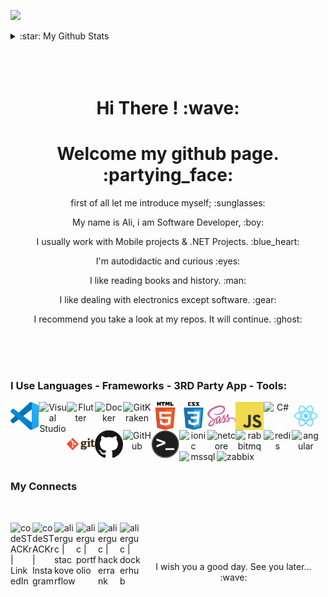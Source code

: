 ![](https://komarev.com/ghpvc/?username=alierguc)


<details>
  <summary>:star: My Github Stats</summary>
 
![Ali Erguc's GitHub stats](https://github-readme-stats.vercel.app/api?username=alierguc&theme=vue&show_icons=true&hide_border=true)
![Top Langs](https://github-readme-stats.vercel.app/api/top-langs/?username=alierguc&theme=vue&show_icons=true&hide_border=true)
[![GitHub Streak](http://github-readme-streak-stats.herokuapp.com?user=alierguc&theme=vue&hide_border=true)](https://git.io/streak-stats)
[![alierguc's github trophy](https://github-profile-trophy.vercel.app/?username=alierguc&row=1&theme=vue&hide_border=true)](https://github.com/alierguc/github-profile-trophy)

</details>

<br/>
<br/>
<br/>

<h1 align="center">Hi There ! :wave:</h1>

<h1 align="center">Welcome my github page. :partying_face:</h1>

<p align="center">first of all let me introduce myself; :sunglasses:</p> 
 
<p align="center">My name is Ali, i am Software Developer, :boy:</p>

<p align="center">I usually work with Mobile projects & .NET Projects. :blue_heart:</p></p>

<p align="center">I'm autodidactic and curious :eyes:</p>

<p align="center">I like reading books and history. :man:</p>

<p align="center">I like dealing with electronics except software. :gear:</p>

<p align="center">I recommend you take a look at my repos. It will continue. :ghost:</p>

<br/>
<br/>
<br/>

### I Use Languages - Frameworks - 3RD Party App - Tools:
<div style="text-align: center;">
<img align="left" alt="Visual Studio Code" width="45px" src="https://raw.githubusercontent.com/github/explore/80688e429a7d4ef2fca1e82350fe8e3517d3494d/topics/visual-studio-code/visual-studio-code.png" />
<img align="left" alt="Visual Studio" width="45px" src="https://upload.wikimedia.org/wikipedia/commons/thumb/5/59/Visual_Studio_Icon_2019.svg/1200px-Visual_Studio_Icon_2019.svg.png" />
<img align="left" alt="Flutter" width="45px" src="https://cdn.icon-icons.com/icons2/2107/PNG/512/file_type_flutter_icon_130599.png" />
<img align="left" alt="Docker" width="45px" src="https://miro.medium.com/max/336/1*glD7bNJG3SlO0_xNmSGPcQ.png" />
<img align="left" alt="GitKraken" width="45px" src="https://1v5ymx3zt3y73fq5gy23rtnc-wpengine.netdna-ssl.com/wp-content/uploads/2021/06/gitkraken-logo-dark-sq.png" />
<img align="left" alt="HTML5" width="45px" src="https://raw.githubusercontent.com/github/explore/80688e429a7d4ef2fca1e82350fe8e3517d3494d/topics/html/html.png" />
<img align="left" alt="CSS3" width="45px" src="https://raw.githubusercontent.com/github/explore/80688e429a7d4ef2fca1e82350fe8e3517d3494d/topics/css/css.png" />
<img align="left" alt="Sass" width="45px" src="https://raw.githubusercontent.com/github/explore/80688e429a7d4ef2fca1e82350fe8e3517d3494d/topics/sass/sass.png" />
<img align="left" alt="JavaScript" width="45px" src="https://raw.githubusercontent.com/github/explore/80688e429a7d4ef2fca1e82350fe8e3517d3494d/topics/javascript/javascript.png" />
<img align="left" alt="C#" width="45px" src="https://global-uploads.webflow.com/6097e0eca1e875de53031ff6/61bb05edca00197f2e7a19cf_Csharp_Logo.png" />
  

<img align="left" alt="React" width="45px" src="https://raw.githubusercontent.com/github/explore/80688e429a7d4ef2fca1e82350fe8e3517d3494d/topics/react/react.png" />
<img align="left" alt="Git" width="45px" src="https://raw.githubusercontent.com/github/explore/80688e429a7d4ef2fca1e82350fe8e3517d3494d/topics/git/git.png" />
<img align="left" alt="GitHub" width="45px" src="https://raw.githubusercontent.com/github/explore/78df643247d429f6cc873026c0622819ad797942/topics/github/github.png" />
<img align="left" alt="GitHub" width="45px" src="https://upload.wikimedia.org/wikipedia/commons/thumb/a/ae/Github-desktop-logo-symbol.svg/1200px-Github-desktop-logo-symbol.svg.png" />

<img align="left" alt="Terminal" width="45px" src="https://raw.githubusercontent.com/github/explore/80688e429a7d4ef2fca1e82350fe8e3517d3494d/topics/terminal/terminal.png" />
<img align="left" alt="ionic" width="45px" src="https://pbs.twimg.com/profile_images/1415143192782049281/efb7W1Z0_400x400.jpg" />
<img align="left" alt="netcore" width="45px" src="http://mennankose.com/content/images/2019/10/netcore.png" />
<img align="left" alt="rabbitmq" width="45px" src="https://herve.beraud.io/images/blog/rabbitmq.png" />
<img align="left" alt="redis" width="45px" src="https://pbs.twimg.com/profile_images/1427657682626961410/aJp7nOdu_400x400.jpg" />
<img align="left" alt="angular" width="45px" src="http://www.bayramucuncu.com/wp-content/uploads/2020/04/angular.png" />
<img align="left" alt="mssql" width="60px" src="https://www.natro.com/blog/wp-content/uploads/2014/12/MSSQL280-1.png" />
<img align="left" alt="zabbix" width="60px" src="https://www.parlakyigit.net/wp-content/uploads/2014/07/zabbix.png" />

</div>

<br/>
<br/>
<br/>
<br/>
<br/>
<br/>

### My Connects

<br/>

[<img align="left" alt="codeSTACKr | LinkedIn" width="35px" src="https://img.icons8.com/fluency/48/000000/linkedin.png" />][linkedin]
[<img align="left" alt="codeSTACKr | Instagram" width="35px" src="https://img.icons8.com/fluency/48/000000/instagram-new.png" />][instagram]
[<img align="left" alt="alierguc | stackoverflow" width="35px" src="https://upload.wikimedia.org/wikipedia/commons/thumb/e/ef/Stack_Overflow_icon.svg/768px-Stack_Overflow_icon.svg.png" />][stackoverflow]
[<img align="left" alt="alierguc | portfolio" width="35px" src="https://img.icons8.com/external-phatplus-lineal-color-phatplus/64/000000/external-world-wide-web-cloud-computing-phatplus-lineal-color-phatplus.png" />][portfolio]
[<img align="left" alt="alierguc | hackerrank" width="35px" src="https://img.icons8.com/external-tal-revivo-shadow-tal-revivo/24/000000/external-hackerrank-is-a-technology-company-that-focuses-on-competitive-programming-logo-shadow-tal-revivo.png" />][hackerrank]
[<img align="left" alt="alierguc | dockerhub" width="35px" src="https://miro.medium.com/max/336/1*glD7bNJG3SlO0_xNmSGPcQ.png" />][dockerhub]



<br />

[linkedin]: https://www.linkedin.com/in/ali-ergüç-972ba6164
[instagram]: https://www.instagram.com/alierguc1
[stackoverflow]: https://stackoverflow.com/users/9976772/a-erg%c3%bc%c3%a7
[portfolio]: https://alierguc.github.io/
[hackerrank]: https://www.hackerrank.com/alierguc1
[dockerhub]: https://hub.docker.com/u/alierguc1
<br />


<p align="center" style="text">I wish you a good day. See you later... :wave:</p>


